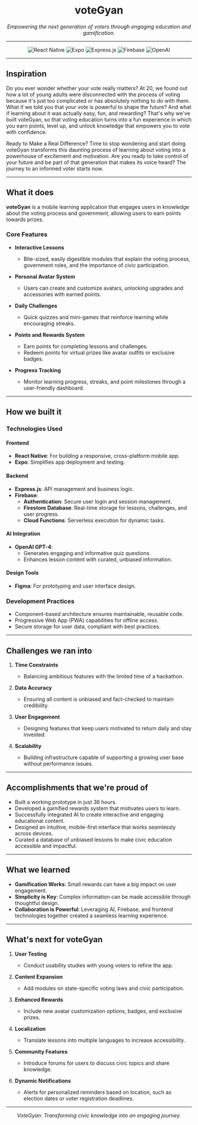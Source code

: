 <div align="center">
  <h1>voteGyan</h1>
  <p>
<i>Empowering the next generation of voters through engaging education and gamification.</i></p>
</div>




---

<div align="center">
  <img src="https://img.shields.io/badge/React_Native-20232A?style=for-the-badge&logo=react&logoColor=61DAFB" alt="React Native">
  <img src="https://img.shields.io/badge/Expo-1B1F23?style=for-the-badge&logo=expo&logoColor=white" alt="Expo">
  <img src="https://img.shields.io/badge/Express.js-000000?style=for-the-badge&logo=express&logoColor=white" alt="Express.js">
  <img src="https://img.shields.io/badge/Firebase-FFCA28?style=for-the-badge&logo=firebase&logoColor=white" alt="Firebase">
  <img src="https://img.shields.io/badge/OpenAI-412991?style=for-the-badge&logo=openai&logoColor=white" alt="OpenAI">
</div>

---

## **Inspiration**

Do you ever wonder whether your vote really matters?
At 20, we found out how a lot of young adults were disconnected with the process of voting because it's just too complicated or has absolutely nothing to do with them. What if we told you that your vote is powerful to shape the future? And what if learning about it was actually easy, fun, and rewarding? That's why we've built voteGyan, so that voting education turns into a fun experience in which you earn points, level up, and unlock knowledge that empowers you to vote with confidence.

Ready to Make a Real Difference?
Time to stop wondering and start doing. voteGyan transforms this daunting process of learning about voting into a powerhouse of excitement and motivation. Are you ready to take control of your future and be part of that generation that makes its voice heard? The journey to an informed voter starts now.

---

## **What it does**
**voteGyan** is a mobile learning application that engages users in knowledge about the voting process and government, allowing users to earn points towards prizes.

### **Core Features**  
- **Interactive Lessons**  
  - Bite-sized, easily digestible modules that explain the voting process, government roles, and the importance of civic participation.  
- **Personal Avatar System**  
  - Users can create and customize avatars, unlocking upgrades and accessories with earned points.  

- **Daily Challenges**  
  - Quick quizzes and mini-games that reinforce learning while encouraging streaks.  

- **Points and Rewards System**  
  - Earn points for completing lessons and challenges.  
  - Redeem points for virtual prizes like avatar outfits or exclusive badges.  

- **Progress Tracking**  
  - Monitor learning progress, streaks, and point milestones through a user-friendly dashboard.  

---

## **How we built it**

### **Technologies Used**

#### **Frontend**
- **React Native**: For building a responsive, cross-platform mobile app.  
- **Expo**: Simplifies app deployment and testing.  

#### **Backend**
- **Express.js**: API management and business logic.  
- **Firebase**:  
  - **Authentication**: Secure user login and session management.  
  - **Firestore Database**: Real-time storage for lessons, challenges, and user progress.  
  - **Cloud Functions**: Serverless execution for dynamic tasks.  

#### **AI Integration**
- **OpenAI GPT-4**:  
  - Generates engaging and informative quiz questions.  
  - Enhances lesson content with curated, unbiased information.  

#### **Design Tools**
- **Figma**: For prototyping and user interface design.  

### **Development Practices**
- Component-based architecture ensures maintainable, reusable code.  
- Progressive Web App (PWA) capabilities for offline access.  
- Secure storage for user data, compliant with best practices.  

---

## **Challenges we ran into**

1. **Time Constraints**  
   - Balancing ambitious features with the limited time of a hackathon.  

2. **Data Accuracy**  
   - Ensuring all content is unbiased and fact-checked to maintain credibility.  

3. **User Engagement**  
   - Designing features that keep users motivated to return daily and stay invested.  

4. **Scalability**  
   - Building infrastructure capable of supporting a growing user base without performance issues.  

---

## **Accomplishments that we're proud of**

- Built a working prototype in just 36 hours.  
- Developed a gamified rewards system that motivates users to learn.  
- Successfully integrated AI to create interactive and engaging educational content.  
- Designed an intuitive, mobile-first interface that works seamlessly across devices.  
- Curated a database of unbiased lessons to make civic education accessible and impactful.  

---

## **What we learned**

- **Gamification Works**: Small rewards can have a big impact on user engagement.  
- **Simplicity is Key**: Complex information can be made accessible through thoughtful design.  
- **Collaboration is Powerful**: Leveraging AI, Firebase, and frontend technologies together created a seamless learning experience.  

---

## **What's next for voteGyan**

1. **User Testing**
   - Conduct usability studies with young voters to refine the app.  

3. **Content Expansion**  
   - Add modules on state-specific voting laws and civic participation.  

4. **Enhanced Rewards**  
   - Include new avatar customization options, badges, and exclusive prizes.  

5. **Localization**  
   - Translate lessons into multiple languages to increase accessibility.  

6. **Community Features**  
   - Introduce forums for users to discuss civic topics and share knowledge.  

7. **Dynamic Notifications**  
   - Alerts for personalized reminders based on location, such as election dates or voter registration deadlines.  

---

<div align="center">
  <i>VoteGyan: Transforming civic knowledge into an engaging journey.</i>
</div>
